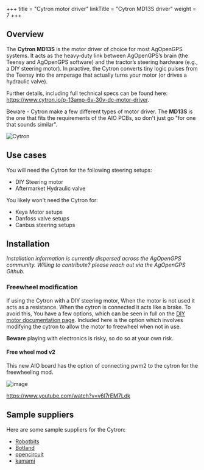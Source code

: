 +++
title = "Cytron motor driver"
linkTitle = "Cytron MD13S driver"
weight = 7
+++

## Overview

The **Cytron MD13S** is the motor driver of choice for most AgOpenGPS systems.
It acts as the heavy‑duty link between AgOpenGPS’s brain (the Teensy and
AgOpenGPS software) and the tractor’s steering hardware (e.g., a DIY steering
motor). In practive, the Cytron converts tiny logic pulses from the Teensy into
the amperage that actually turns your motor (or drives a hydraulic valve).

Further details, including full technical specs can be found here:
https://www.cytron.io/p-13amp-6v-30v-dc-motor-driver.

Beware - Cytron make a few different types of motor driver. The **MD13S** is the
one that fits the requirements of the AIO PCBs, so don't just go "for one that
sounds similar".

![Cytron](../../img/cytron-md13s.png)

## Use cases

You will need the Cytron for the following steering setups:

- DIY Steering motor
- Aftermarket Hydraulic valve

You likely won't need the Cytron for:

- Keya Motor setups
- Danfoss valve setups
- Canbus steering setups

## Installation

_Installation information is currently dispersed across the AgOpenGPS community.
Willing to contribute? please reach out via the AgOpenGPS Github._

### Freewheel modification

If using the Cytron with a DIY steering motor, When the motor is not used it
acts as a resistance. When the cytron is connected it acts like a brake. To
avoid this, You have a few options, which can be seen in full on the
[DIY motor documentation page](/hardware/steering-options/diy-motor). Included
here is the option which involves modifying the cytron to allow the motor to
freewheel when not in use.

**Beware** playing with electronics is risky, so do so at your own risk.

#### Free wheel mod v2

This new AIO board has the option of connecting pwm2 to the cytron for the
freewheeling mod.

![image](/hardware/img/free-wheel-mod-v2.png)

https://www.youtube.com/watch?v=v6l7rEM7Ldk

## Sample suppliers

Here are some sample suppliers for the Cytron:

- [Robotbits](https://robotbits.co.uk/product/cytron-13amp-6v-30v-dc-motor-driver/)
- [Botland](https://botland.store/motor-drivers-modules/12412-cytron-md13s-single-channel-30v-13a-motor-controller-5904422377090.html)
- [opencircuit](https://opencircuit.shop/product/13amp-6v-30v-dc-motor-driver)
- [kamami](https://kamami.pl/en/DC-motor-controllers/576759-cytron-md13s-dc-motor-driver.html)
